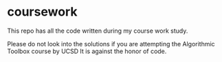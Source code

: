 # coursework
This repo has all the code written during my course work study.

Please do not look into the solutions if you are attempting the Algorithmic Toolbox course by UCSD 
It is against the honor of code.
